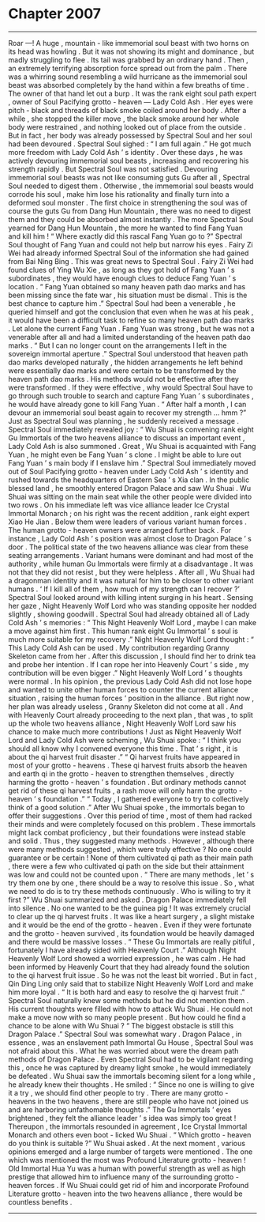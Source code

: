 
# Chapter 2007


---

Roar —!
A huge , mountain - like immemorial soul beast with two horns on its head was howling .
But it was not showing its might and dominance , but madly struggling to flee .
Its tail was grabbed by an ordinary hand .
Then , an extremely terrifying absorption force spread out from the palm . There was a whirring sound resembling a wild hurricane as the immemorial soul beast was absorbed completely by the hand within a few breaths of time .
The owner of that hand let out a burp .
It was the rank eight soul path expert , owner of Soul Pacifying grotto - heaven — Lady Cold Ash .
Her eyes were pitch - black and threads of black smoke coiled around her body . After a while , she stopped the killer move , the black smoke around her whole body were restrained , and nothing looked out of place from the outside .
But in fact , her body was already possessed by Spectral Soul and her soul had been devoured .
Spectral Soul sighed : “ I am full again .”
He got much more freedom with Lady Cold Ash ’ s identity . Over these days , he was actively devouring immemorial soul beasts , increasing and recovering his strength rapidly .
But Spectral Soul was not satisfied .
Devouring immemorial soul beasts was not like consuming guts Gu after all , Spectral Soul needed to digest them . Otherwise , the immemorial soul beasts would corrode his soul , make him lose his rationality and finally turn into a deformed soul monster .
The first choice in strengthening the soul was of course the guts Gu from Dang Hun Mountain , there was no need to digest them and they could be absorbed almost instantly .
The more Spectral Soul yearned for Dang Hun Mountain , the more he wanted to find Fang Yuan and kill him !
“ Where exactly did this rascal Fang Yuan go to ?” Spectral Soul thought of Fang Yuan and could not help but narrow his eyes .
Fairy Zi Wei had already informed Spectral Soul of the information she had gained from Bai Ning Bing .
This was great news to Spectral Soul .
Fairy Zi Wei had found clues of Ying Wu Xie , as long as they got hold of Fang Yuan ’ s subordinates , they would have enough clues to deduce Fang Yuan ’ s location .
“ Fang Yuan obtained so many heaven path dao marks and has been missing since the fate war , his situation must be dismal . This is the best chance to capture him .”
Spectral Soul had been a venerable , he queried himself and got the conclusion that even when he was at his peak , it would have been a difficult task to refine so many heaven path dao marks . Let alone the current Fang Yuan .
Fang Yuan was strong , but he was not a venerable after all and had a limited understanding of the heaven path dao marks .
“ But I can no longer count on the arrangements I left in the sovereign immortal aperture .”
Spectral Soul understood that heaven path dao marks developed naturally , the hidden arrangements he left behind were essentially dao marks and were certain to be transformed by the heaven path dao marks .
His methods would not be effective after they were transformed .
If they were effective , why would Spectral Soul have to go through such trouble to search and capture Fang Yuan ’ s subordinates , he would have already gone to kill Fang Yuan .
“ After half a month , I can devour an immemorial soul beast again to recover my strength … hmm ?” Just as Spectral Soul was planning , he suddenly received a message .
Spectral Soul immediately revealed joy : “ Wu Shuai is convening rank eight Gu Immortals of the two heavens alliance to discuss an important event , Lady Cold Ash is also summoned . Great , Wu Shuai is acquainted with Fang Yuan , he might even be Fang Yuan ’ s clone . I might be able to lure out Fang Yuan ’ s main body if I enslave him .”
Spectral Soul immediately moved out of Soul Pacifying grotto - heaven under Lady Cold Ash ’ s identity and rushed towards the headquarters of Eastern Sea ’ s Xia clan .
In the public blessed land , he smoothly entered Dragon Palace and saw Wu Shuai .
Wu Shuai was sitting on the main seat while the other people were divided into two rows . On his immediate left was vice alliance leader Ice Crystal Immortal Monarch ; on his right was the recent addition , rank eight expert Xiao He Jian .
Below them were leaders of various variant human forces .
The human grotto - heaven owners were arranged further back . For instance , Lady Cold Ash ’ s position was almost close to Dragon Palace ’ s door .
The political state of the two heavens alliance was clear from these seating arrangements . Variant humans were dominant and had most of the authority , while human Gu Immortals were firmly at a disadvantage . It was not that they did not resist , but they were helpless . After all , Wu Shuai had a dragonman identity and it was natural for him to be closer to other variant humans .
‘ If I kill all of them , how much of my strength can I recover ?’ Spectral Soul looked around with killing intent surging in his heart .
Sensing her gaze , Night Heavenly Wolf Lord who was standing opposite her nodded slightly , showing goodwill .
Spectral Soul had already obtained all of Lady Cold Ash ’ s memories : “ This Night Heavenly Wolf Lord , maybe I can make a move against him first . This human rank eight Gu Immortal ’ s soul is much more suitable for my recovery .”
Night Heavenly Wolf Lord thought : “ This Lady Cold Ash can be used . My contribution regarding Granny Skeleton came from her . After this discussion , I should find her to drink tea and probe her intention . If I can rope her into Heavenly Court ’ s side , my contribution will be even bigger .”
Night Heavenly Wolf Lord ’ s thoughts were normal .
In his opinion , the previous Lady Cold Ash did not lose hope and wanted to unite other human forces to counter the current alliance situation , raising the human forces ’ position in the alliance . But right now , her plan was already useless , Granny Skeleton did not come at all . And with Heavenly Court already proceeding to the next plan , that was , to split up the whole two heavens alliance , Night Heavenly Wolf Lord saw his chance to make much more contributions !
Just as Night Heavenly Wolf Lord and Lady Cold Ash were scheming , Wu Shuai spoke : “ I think you should all know why I convened everyone this time . That ’ s right , it is about the qi harvest fruit disaster .”
“ Qi harvest fruits have appeared in most of your grotto - heavens . These qi harvest fruits absorb the heaven and earth qi in the grotto - heaven to strengthen themselves , directly harming the grotto - heaven ’ s foundation . But ordinary methods cannot get rid of these qi harvest fruits , a rash move will only harm the grotto - heaven ’ s foundation .”
“ Today , I gathered everyone to try to collectively think of a good solution .”
After Wu Shuai spoke , the immortals began to offer their suggestions .
Over this period of time , most of them had racked their minds and were completely focused on this problem .
These immortals might lack combat proficiency , but their foundations were instead stable and solid . Thus , they suggested many methods .
However , although there were many methods suggested , which were truly effective ?
No one could guarantee or be certain !
None of them cultivated qi path as their main path , there were a few who cultivated qi path on the side but their attainment was low and could not be counted upon .
“ There are many methods , let ’ s try them one by one , there should be a way to resolve this issue . So , what we need to do is to try these methods continuously . Who is willing to try it first ?” Wu Shuai summarized and asked .
Dragon Palace immediately fell into silence .
No one wanted to be the guinea pig !
It was extremely crucial to clear up the qi harvest fruits . It was like a heart surgery , a slight mistake and it would be the end of the grotto - heaven . Even if they were fortunate and the grotto - heaven survived , its foundation would be heavily damaged and there would be massive losses .
“ These Gu Immortals are really pitiful , fortunately I have already sided with Heavenly Court .” Although Night Heavenly Wolf Lord showed a worried expression , he was calm .
He had been informed by Heavenly Court that they had already found the solution to the qi harvest fruit issue . So he was not the least bit worried .
But in fact , Qin Ding Ling only said that to stabilize Night Heavenly Wolf Lord and make him more loyal .
“ It is both hard and easy to resolve the qi harvest fruit .” Spectral Soul naturally knew some methods but he did not mention them .
His current thoughts were filled with how to attack Wu Shuai .
He could not make a move now with so many people present .
But how could he find a chance to be alone with Wu Shuai ?
“ The biggest obstacle is still this Dragon Palace .” Spectral Soul was somewhat wary . Dragon Palace , in essence , was an enslavement path Immortal Gu House , Spectral Soul was not afraid about this . What he was worried about were the dream path methods of Dragon Palace .
Even Spectral Soul had to be vigilant regarding this , once he was captured by dreamy light smoke , he would immediately be defeated .
Wu Shuai saw the immortals becoming silent for a long while , he already knew their thoughts .
He smiled : “ Since no one is willing to give it a try , we should find other people to try . There are many grotto - heavens in the two heavens , there are still people who have not joined us and are harboring unfathomable thoughts .”
The Gu Immortals ’ eyes brightened , they felt the alliance leader ’ s idea was simply too great !
Thereupon , the immortals resounded in agreement , Ice Crystal Immortal Monarch and others even boot - licked Wu Shuai .
“ Which grotto - heaven do you think is suitable ?” Wu Shuai asked .
At the next moment , various opinions emerged and a large number of targets were mentioned .
The one which was mentioned the most was Profound Literature grotto - heaven !
Old Immortal Hua Yu was a human with powerful strength as well as high prestige that allowed him to influence many of the surrounding grotto - heaven forces . If Wu Shuai could get rid of him and incorporate Profound Literature grotto - heaven into the two heavens alliance , there would be countless benefits .

---

